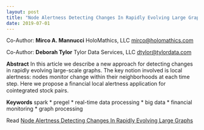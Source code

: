 ```yaml
---
layout: post
title: "Node Alertness Detecting Changes In Rapidly Evolving Large Graphs: A Preprint"
date: 2019-07-01
---
```


Co-Author:
**Mirco A. Mannucci**
HoloMathics, LLC
mirco@holomathics.com

Co-Author:
**Deborah Tylor**
Tylor Data Services, LLC
dtylor@tylordata.com

**Abstract**
In this article we describe a new approach for detecting changes in rapidly evolving large-scale graphs.
The key notion involved is local alertness: nodes monitor change within their neighborhoods at each
time step. Here we propose a ﬁnancial local alertness application for cointegrated stock pairs.

**Keywords**
  spark * pregel * real-time data processing * big data * financial monitoring * graph processing

Read [Node Alertness Detecting Changes In Rapidly Evolving Large Graphs](https://www.academia.edu/39730507/NODE_ALERTNESS_DETECTING_CHANGES_IN_RAPIDLY_EVOLVING_GRAPHS?email_work_card=title)
